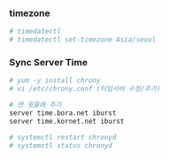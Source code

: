 ### timezone
```sh
# timedatectl
# timedatectl set-timezone Asia/seoul
```

### Sync Server Time
```sh
# yum -y install chrony
# vi /etc/chrony.conf (타임서버 수정/추가)

# 맨 윗줄에 추가
server time.bora.net iburst
server time.kornet.net iburst

# systemctl restart chronyd
# systemctl status chronyd
```

